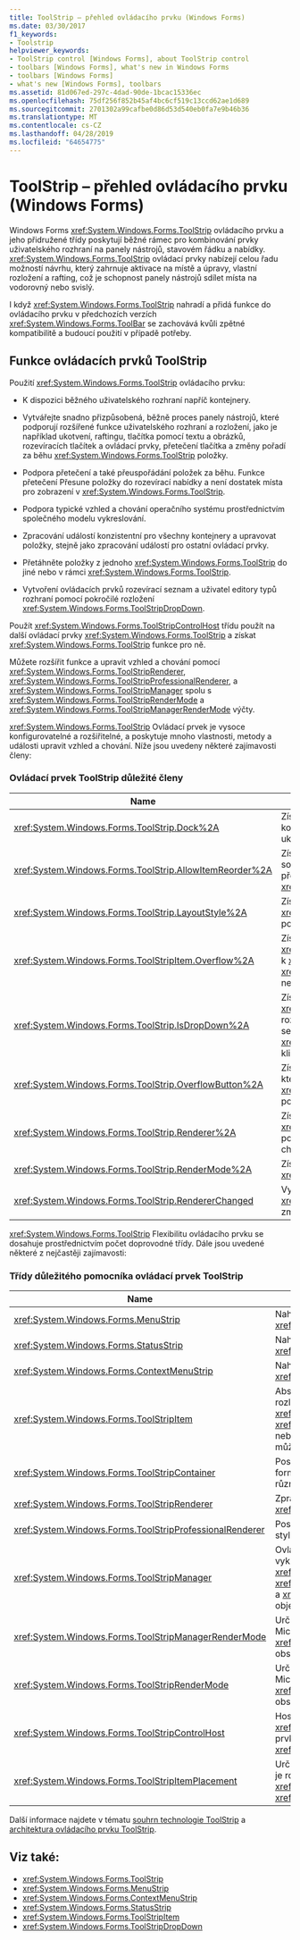 ```yaml
---
title: ToolStrip – přehled ovládacího prvku (Windows Forms)
ms.date: 03/30/2017
f1_keywords:
- Toolstrip
helpviewer_keywords:
- ToolStrip control [Windows Forms], about ToolStrip control
- toolbars [Windows Forms], what's new in Windows Forms
- toolbars [Windows Forms]
- what's new [Windows Forms], toolbars
ms.assetid: 81d067ed-297c-4dad-90de-1bcac15336ec
ms.openlocfilehash: 75df256f852b45af4bc6cf519c13ccd62ae1d689
ms.sourcegitcommit: 2701302a99cafbe0d86d53d540eb0fa7e9b46b36
ms.translationtype: MT
ms.contentlocale: cs-CZ
ms.lasthandoff: 04/28/2019
ms.locfileid: "64654775"
---
```

# <a name="toolstrip-control-overview-windows-forms"></a>ToolStrip – přehled ovládacího prvku (Windows Forms)
Windows Forms <xref:System.Windows.Forms.ToolStrip> ovládacího prvku a jeho přidružené třídy poskytují běžné rámec pro kombinování prvky uživatelského rozhraní na panely nástrojů, stavovém řádku a nabídky. <xref:System.Windows.Forms.ToolStrip> ovládací prvky nabízejí celou řadu možností návrhu, který zahrnuje aktivace na místě a úpravy, vlastní rozložení a rafting, což je schopnost panely nástrojů sdílet místa na vodorovný nebo svislý.  
  
 I když <xref:System.Windows.Forms.ToolStrip> nahradí a přidá funkce do ovládacího prvku v předchozích verzích <xref:System.Windows.Forms.ToolBar> se zachovává kvůli zpětné kompatibilitě a budoucí použití v případě potřeby.  
  
## <a name="features-of-the-toolstrip-controls"></a>Funkce ovládacích prvků ToolStrip  
 Použití <xref:System.Windows.Forms.ToolStrip> ovládacího prvku:  
  
- K dispozici běžného uživatelského rozhraní napříč kontejnery.  
  
- Vytvářejte snadno přizpůsobená, běžně proces panely nástrojů, které podporují rozšířené funkce uživatelského rozhraní a rozložení, jako je například ukotvení, raftingu, tlačítka pomocí textu a obrázků, rozevíracích tlačítek a ovládací prvky, přetečení tlačítka a změny pořadí za běhu <xref:System.Windows.Forms.ToolStrip> položky.  
  
- Podpora přetečení a také přeuspořádání položek za běhu. Funkce přetečení Přesune položky do rozevírací nabídky a není dostatek místa pro zobrazení v <xref:System.Windows.Forms.ToolStrip>.  
  
- Podpora typické vzhled a chování operačního systému prostřednictvím společného modelu vykreslování.  
  
- Zpracování událostí konzistentní pro všechny kontejnery a upravovat položky, stejně jako zpracování událostí pro ostatní ovládací prvky.  
  
- Přetáhněte položky z jednoho <xref:System.Windows.Forms.ToolStrip> do jiné nebo v rámci <xref:System.Windows.Forms.ToolStrip>.  
  
- Vytvoření ovládacích prvků rozevírací seznam a uživatel editory typů rozhraní pomocí pokročilé rozložení <xref:System.Windows.Forms.ToolStripDropDown>.  
  
 Použít <xref:System.Windows.Forms.ToolStripControlHost> třídu použít na další ovládací prvky <xref:System.Windows.Forms.ToolStrip> a získat <xref:System.Windows.Forms.ToolStrip> funkce pro ně.  
  
 Můžete rozšířit funkce a upravit vzhled a chování pomocí <xref:System.Windows.Forms.ToolStripRenderer>, <xref:System.Windows.Forms.ToolStripProfessionalRenderer>, a <xref:System.Windows.Forms.ToolStripManager> spolu s <xref:System.Windows.Forms.ToolStripRenderMode> a <xref:System.Windows.Forms.ToolStripManagerRenderMode> výčty.  
  
 <xref:System.Windows.Forms.ToolStrip> Ovládací prvek je vysoce konfigurovatelné a rozšiřitelné, a poskytuje mnoho vlastnosti, metody a události upravit vzhled a chování. Níže jsou uvedeny některé zajímavosti členy:  
  
### <a name="important-toolstrip-members"></a>Ovládací prvek ToolStrip důležité členy  
  
|Name|Popis|  
|----------|-----------------|  
|<xref:System.Windows.Forms.ToolStrip.Dock%2A>|Získá nebo nastaví které okrajem nadřazeného kontejneru <xref:System.Windows.Forms.ToolStrip> ukotven.|  
|<xref:System.Windows.Forms.ToolStrip.AllowItemReorder%2A>|Získá nebo nastaví hodnotu určující, zda jsou soukromě podle zpracovány přetahování myší a také přeuspořádání položek <xref:System.Windows.Forms.ToolStrip> třídy.|  
|<xref:System.Windows.Forms.ToolStrip.LayoutStyle%2A>|Získá nebo nastaví hodnotu, která popisuje, jak může <xref:System.Windows.Forms.ToolStrip> rozložen jejích položek.|  
|<xref:System.Windows.Forms.ToolStripItem.Overflow%2A>|Získá nebo nastaví, zda <xref:System.Windows.Forms.ToolStripItem> je připojen k <xref:System.Windows.Forms.ToolStrip> nebo <xref:System.Windows.Forms.ToolStripOverflowButton> nebo můžete uvolnit mezi nimi.|  
|<xref:System.Windows.Forms.ToolStrip.IsDropDown%2A>|Získává hodnotu označující, zda <xref:System.Windows.Forms.ToolStripItem> v rozevíracím seznamu se zobrazí další položky seznamu, když <xref:System.Windows.Forms.ToolStripItem> dojde ke kliknutí na.|  
|<xref:System.Windows.Forms.ToolStrip.OverflowButton%2A>|Získá <xref:System.Windows.Forms.ToolStripItem> , který je tlačítku přetečení pro <xref:System.Windows.Forms.ToolStrip> s přetečením povolena.|  
|<xref:System.Windows.Forms.ToolStrip.Renderer%2A>|Získá nebo nastaví <xref:System.Windows.Forms.ToolStripRenderer> použít k přizpůsobení vzhledu a chování (vzhled a chování) <xref:System.Windows.Forms.ToolStrip>.|  
|<xref:System.Windows.Forms.ToolStrip.RenderMode%2A>|Získává nebo nastavuje Styly překreslování použije <xref:System.Windows.Forms.ToolStrip>.|  
|<xref:System.Windows.Forms.ToolStrip.RendererChanged>|Vyvolá se, když <xref:System.Windows.Forms.ToolStrip.Renderer%2A> změny vlastností.|  
  
 <xref:System.Windows.Forms.ToolStrip> Flexibilitu ovládacího prvku se dosahuje prostřednictvím počet doprovodné třídy. Dále jsou uvedené některé z nejčastěji zajímavosti:  
  
### <a name="important-toolstrip-companion-classes"></a>Třídy důležitého pomocníka ovládací prvek ToolStrip  
  
|Name|Popis|  
|----------|-----------------|  
|<xref:System.Windows.Forms.MenuStrip>|Nahradí a přidá funkce, které <xref:System.Windows.Forms.MainMenu> třídy.|  
|<xref:System.Windows.Forms.StatusStrip>|Nahradí a přidá funkce, které <xref:System.Windows.Forms.StatusBar> třídy.|  
|<xref:System.Windows.Forms.ContextMenuStrip>|Nahradí a přidá funkce, které <xref:System.Windows.Forms.ContextMenu> třídy.|  
|<xref:System.Windows.Forms.ToolStripItem>|Abstraktní základní třídu, která spravuje události a rozložení pro všechny prvky, které <xref:System.Windows.Forms.ToolStrip>, <xref:System.Windows.Forms.ToolStripControlHost>, nebo <xref:System.Windows.Forms.ToolStripDropDown> může obsahovat.|  
|<xref:System.Windows.Forms.ToolStripContainer>|Poskytuje kontejner s panelem na každé straně formuláře, ve kterém lze uspořádat ovládací prvky různými způsoby.|  
|<xref:System.Windows.Forms.ToolStripRenderer>|Zpracovává funkce Malování pro <xref:System.Windows.Forms.ToolStrip> objekty.|  
|<xref:System.Windows.Forms.ToolStripProfessionalRenderer>|Poskytuje vzhled aplikace Microsoft Office – vizuální styl.|  
|<xref:System.Windows.Forms.ToolStripManager>|Ovládací prvky <xref:System.Windows.Forms.ToolStrip> vykreslování a rafting a sloučení <xref:System.Windows.Forms.MenuStrip>, <xref:System.Windows.Forms.ToolStripDropDownMenu>, a <xref:System.Windows.Forms.ToolStripMenuItem> objekty.|  
|<xref:System.Windows.Forms.ToolStripManagerRenderMode>|Určuje styl kreslení (vlastní, Windows XP nebo Microsoft Office Professional) použitý k několika <xref:System.Windows.Forms.ToolStrip> objekty obsažené ve formuláři.|  
|<xref:System.Windows.Forms.ToolStripRenderMode>|Určuje styl vykreslování (vlastní, Windows XP nebo Microsoft Office Professional) použitý k jednomu <xref:System.Windows.Forms.ToolStrip> objekt obsažený ve formuláři.|  
|<xref:System.Windows.Forms.ToolStripControlHost>|Hostuje další ovládací prvky, které nejsou konkrétně <xref:System.Windows.Forms.ToolStrip> ovládacích prvků, ale pro který chcete <xref:System.Windows.Forms.ToolStrip> funkce.|  
|<xref:System.Windows.Forms.ToolStripItemPlacement>|Určuje, zda <xref:System.Windows.Forms.ToolStripItem> je rozloží na hlavní <xref:System.Windows.Forms.ToolStrip>, na přetečení <xref:System.Windows.Forms.ToolStrip>, nebo ani jedna.|  
  
 Další informace najdete v tématu [souhrn technologie ToolStrip](toolstrip-technology-summary.md) a [architektura ovládacího prvku ToolStrip](toolstrip-control-architecture.md).  
  
## <a name="see-also"></a>Viz také:

- <xref:System.Windows.Forms.ToolStrip>
- <xref:System.Windows.Forms.MenuStrip>
- <xref:System.Windows.Forms.ContextMenuStrip>
- <xref:System.Windows.Forms.StatusStrip>
- <xref:System.Windows.Forms.ToolStripItem>
- <xref:System.Windows.Forms.ToolStripDropDown>
